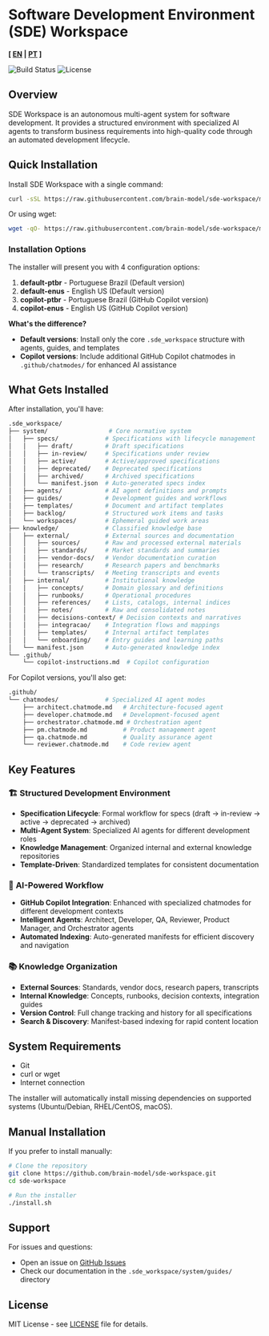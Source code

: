 # Software Development Environment (SDE) Workspace

**[ [EN](README.md) | [PT](README.ptbr.md) ]**

![Build Status](https://img.shields.io/badge/build-passing-brightgreen)
![License](https://img.shields.io/badge/license-MIT-blue)

## Overview

SDE Workspace is an autonomous multi-agent system for software development. It provides a structured environment with specialized AI agents to transform business requirements into high-quality code through an automated development lifecycle.

## Quick Installation

Install SDE Workspace with a single command:

```bash
curl -sSL https://raw.githubusercontent.com/brain-model/sde-workspace/master/boot.sh | bash
```

Or using wget:

```bash
wget -qO- https://raw.githubusercontent.com/brain-model/sde-workspace/master/boot.sh | bash
```

### Installation Options

The installer will present you with 4 configuration options:

1. **default-ptbr** - Portuguese Brazil (Default version)
2. **default-enus** - English US (Default version)  
3. **copilot-ptbr** - Portuguese Brazil (GitHub Copilot version)
4. **copilot-enus** - English US (GitHub Copilot version)

**What's the difference?**

- **Default versions**: Install only the core `.sde_workspace` structure with agents, guides, and templates
- **Copilot versions**: Include additional GitHub Copilot chatmodes in `.github/chatmodes/` for enhanced AI assistance

## What Gets Installed

After installation, you'll have:

```bash
.sde_workspace/
├── system/                 # Core normative system
│   ├── specs/             # Specifications with lifecycle management
│   │   ├── draft/         # Draft specifications
│   │   ├── in-review/     # Specifications under review
│   │   ├── active/        # Active/approved specifications
│   │   ├── deprecated/    # Deprecated specifications
│   │   ├── archived/      # Archived specifications
│   │   └── manifest.json  # Auto-generated specs index
│   ├── agents/            # AI agent definitions and prompts
│   ├── guides/            # Development guides and workflows
│   ├── templates/         # Document and artifact templates
│   ├── backlog/           # Structured work items and tasks
│   └── workspaces/        # Ephemeral guided work areas
├── knowledge/             # Classified knowledge base
│   ├── external/          # External sources and documentation
│   │   ├── sources/       # Raw and processed external materials
│   │   ├── standards/     # Market standards and summaries
│   │   ├── vendor-docs/   # Vendor documentation curation
│   │   ├── research/      # Research papers and benchmarks
│   │   └── transcripts/   # Meeting transcripts and events
│   ├── internal/          # Institutional knowledge
│   │   ├── concepts/      # Domain glossary and definitions
│   │   ├── runbooks/      # Operational procedures
│   │   ├── references/    # Lists, catalogs, internal indices
│   │   ├── notes/         # Raw and consolidated notes
│   │   ├── decisions-context/ # Decision contexts and narratives
│   │   ├── integracao/    # Integration flows and mappings
│   │   ├── templates/     # Internal artifact templates
│   │   └── onboarding/    # Entry guides and learning paths
│   └── manifest.json      # Auto-generated knowledge index
└── .github/
    └── copilot-instructions.md  # Copilot configuration
```

For Copilot versions, you'll also get:

```bash
.github/
└── chatmodes/             # Specialized AI agent modes
    ├── architect.chatmode.md   # Architecture-focused agent
    ├── developer.chatmode.md   # Development-focused agent
    ├── orchestrator.chatmode.md # Orchestration agent
    ├── pm.chatmode.md          # Product management agent
    ├── qa.chatmode.md          # Quality assurance agent
    └── reviewer.chatmode.md    # Code review agent
```

## Key Features

### 🏗️ **Structured Development Environment**

- **Specification Lifecycle**: Formal workflow for specs (draft → in-review → active → deprecated → archived)
- **Multi-Agent System**: Specialized AI agents for different development roles
- **Knowledge Management**: Organized internal and external knowledge repositories
- **Template-Driven**: Standardized templates for consistent documentation

### 🤖 **AI-Powered Workflow**

- **GitHub Copilot Integration**: Enhanced with specialized chatmodes for different development contexts
- **Intelligent Agents**: Architect, Developer, QA, Reviewer, Product Manager, and Orchestrator agents
- **Automated Indexing**: Auto-generated manifests for efficient discovery and navigation

### 📚 **Knowledge Organization**

- **External Sources**: Standards, vendor docs, research papers, transcripts
- **Internal Knowledge**: Concepts, runbooks, decision contexts, integration guides
- **Version Control**: Full change tracking and history for all specifications
- **Search & Discovery**: Manifest-based indexing for rapid content location

## System Requirements

- Git
- curl or wget
- Internet connection

The installer will automatically install missing dependencies on supported systems (Ubuntu/Debian, RHEL/CentOS, macOS).

## Manual Installation

If you prefer to install manually:

```bash
# Clone the repository
git clone https://github.com/brain-model/sde-workspace.git
cd sde-workspace

# Run the installer
./install.sh
```

## Support

For issues and questions:

- Open an issue on [GitHub Issues](https://github.com/brain-model/sde-workspace/issues)
- Check our documentation in the `.sde_workspace/system/guides/` directory

## License

MIT License - see [LICENSE](LICENSE) file for details.
